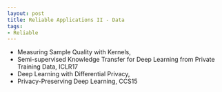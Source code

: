 ```yaml
---
layout: post
title: Reliable Applications II - Data 
tags:
- Reliable
---
```


* Measuring Sample Quality with Kernels,
* Semi-supervised Knowledge Transfer for Deep Learning from Private
Training Data, ICLR17
* Deep Learning with Differential Privacy,
* Privacy-Preserving Deep Learning, CCS15
